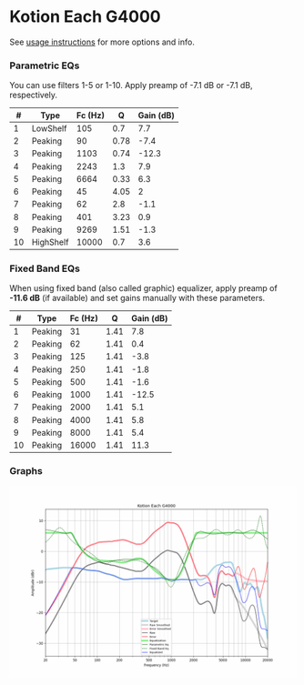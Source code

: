 # Kotion Each G4000
See [usage instructions](https://github.com/jaakkopasanen/AutoEq#usage) for more options and info.

### Parametric EQs
You can use filters 1-5 or 1-10. Apply preamp of -7.1 dB or -7.1 dB, respectively.

|   # | Type      |   Fc (Hz) |    Q |   Gain (dB) |
|-----|-----------|-----------|------|-------------|
|   1 | LowShelf  |       105 | 0.7  |         7.7 |
|   2 | Peaking   |        90 | 0.78 |        -7.4 |
|   3 | Peaking   |      1103 | 0.74 |       -12.3 |
|   4 | Peaking   |      2243 | 1.3  |         7.9 |
|   5 | Peaking   |      6664 | 0.33 |         6.3 |
|   6 | Peaking   |        45 | 4.05 |         2   |
|   7 | Peaking   |        62 | 2.8  |        -1.1 |
|   8 | Peaking   |       401 | 3.23 |         0.9 |
|   9 | Peaking   |      9269 | 1.51 |        -1.3 |
|  10 | HighShelf |     10000 | 0.7  |         3.6 |

### Fixed Band EQs
When using fixed band (also called graphic) equalizer, apply preamp of **-11.6 dB** (if available) and set gains manually with these parameters.

|   # | Type    |   Fc (Hz) |    Q |   Gain (dB) |
|-----|---------|-----------|------|-------------|
|   1 | Peaking |        31 | 1.41 |         7.8 |
|   2 | Peaking |        62 | 1.41 |         0.4 |
|   3 | Peaking |       125 | 1.41 |        -3.8 |
|   4 | Peaking |       250 | 1.41 |        -1.8 |
|   5 | Peaking |       500 | 1.41 |        -1.6 |
|   6 | Peaking |      1000 | 1.41 |       -12.5 |
|   7 | Peaking |      2000 | 1.41 |         5.1 |
|   8 | Peaking |      4000 | 1.41 |         5.8 |
|   9 | Peaking |      8000 | 1.41 |         5.4 |
|  10 | Peaking |     16000 | 1.41 |        11.3 |

### Graphs
![](./Kotion%20Each%20G4000.png)
